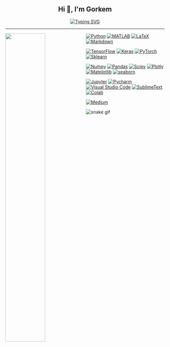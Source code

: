 
<div align="center" >
<h2> Hi 👋, I'm Gorkem </h2>

 
<a align="center" dir="auto" href="https://git.io/typing-svg"><img src="https://readme-typing-svg.demolab.com?font=Kanit&size=25&pause=1000&color=3896F7&center=true&width=435&lines=Pass+on+what+you+have+learned+-+Yoda" alt="Typing SVG" /></a>
</div>
 

<hr>
</hr>

<div><img style="height: auto; width: 50%;" align="left" class="img" src="https://github-readme-stats.vercel.app/api?username=neurojedi&show_icons=true&theme=react" /></div>
<div style="" align="left-center">
<a href="https://github.com/search?q=user%3ADenverCoder1+language%3Apython" align="right"><img alt="Python" src="https://camo.githubusercontent.com/808dfd4514d73d808f2a42e033ec59d350a25356be62824be52e3b258afeb5e6/68747470733a2f2f696d672e736869656c64732e696f2f62616467652f507974686f6e2d3134333534432e7376673f6c6f676f3d707974686f6e266c6f676f436f6c6f723d7768697465" data-canonical-src="https://img.shields.io/badge/Python-14354C.svg?logo=python&amp;logoColor=white" style="max-width: 100%;"></a>
 <a href="#"><img alt="MATLAB" src="https://img.shields.io/badge/OCTAVE-darkblue?logo=octave&logoColor=fcd683" data-canonical-src="https://img.shields.io/badge/Keras-%23D00000.svg?logo=Keras&logoColor=white" style="max-width: 100%;"></a>
<a href="https://github.com/search?q=user%3ADenverCoder1+language%3Atex"><img alt="LaTeX" src="https://camo.githubusercontent.com/5735758cfb0bb214ab021fd1e6f35f638efd2e4dbd85ad6888c313696be817ff/68747470733a2f2f696d672e736869656c64732e696f2f62616467652f4c615465582d3030383038302e7376673f6c6f676f3d4c61546558266c6f676f436f6c6f723d7768697465" data-canonical-src="https://img.shields.io/badge/LaTeX-008080.svg?logo=LaTeX&amp;logoColor=white" style="max-width: 100%;"></a>
<a href="https://github.com/search?q=user%3ADenverCoder1+language%3Amarkdown"><img alt="Markdown" src="https://camo.githubusercontent.com/0efd050828ea5aa9f24a975795966252bcaa93ce8d2bb4823bc75b52931a9749/68747470733a2f2f696d672e736869656c64732e696f2f62616467652f4d61726b646f776e2d3030303030302e7376673f6c6f676f3d6d61726b646f776e266c6f676f436f6c6f723d7768697465" data-canonical-src="https://img.shields.io/badge/Markdown-000000.svg?logo=markdown&amp;logoColor=white" style="max-width: 100%;"></a>

 <a href="#"><img alt="TensorFlow" src="https://camo.githubusercontent.com/6e41841810686404d397e20e14cf7d11253f3b07633e1cf86d5e7921df19e752/68747470733a2f2f696d672e736869656c64732e696f2f62616467652f54656e736f72466c6f772d4646364630302e7376673f6c6f676f3d54656e736f72466c6f77266c6f676f436f6c6f723d7768697465" data-canonical-src="https://img.shields.io/badge/TensorFlow-FF6F00.svg?logo=TensorFlow&amp;logoColor=white" style="max-width: 100%;"></a>
<a href="#"><img alt="Keras" src="https://img.shields.io/badge/Keras-%23D00000.svg?logo=Keras&logoColor=white" data-canonical-src="https://img.shields.io/badge/Keras-%23D00000.svg?logo=Keras&logoColor=white" style="max-width: 100%;"></a>
<a href="#"><img alt="PyTorch" src="https://img.shields.io/badge/PyTorch-%23EE4C2C.svg?logo=pytorch&logoColor=white" data-canonical-src="https://img.shields.io/badge/TensorFlow-FF6F00.svg?logo=TensorFlow&amp;logoColor=white" style="max-width: 100%;"></a>
<a href="#"><img alt="Sklearn" src="https://img.shields.io/badge/scikit--learn-%23F7931E.svg?logo=scikitlearn&logoColor=white" data-canonical-src="https://img.shields.io/badge/Keras-%23D00000.svg?logo=Keras&logoColor=white" style="max-width: 100%;"></a>

 <a href="#"><img alt="Numpy" src="https://img.shields.io/badge/numpy-%23013243.svg?logo=numpy&logoColor=white" data-canonical-src="https://img.shields.io/badge/Keras-%23D00000.svg?logo=Keras&logoColor=white" style="max-width: 100%;"></a>
<a href="#"><img alt="Pandas" src="https://img.shields.io/badge/pandas-%23150458.svg?logo=pandas&logoColor=white" data-canonical-src="https://img.shields.io/badge/Keras-%23D00000.svg?logo=Keras&logoColor=white" style="max-width: 100%;"></a>
<a href="#"><img alt="Scipy" src="https://img.shields.io/badge/SciPy-%230C55A5.svg?logo=scipy&logoColor=white" data-canonical-src="https://img.shields.io/badge/Keras-%23D00000.svg?logo=Keras&logoColor=white" style="max-width: 100%;"></a>
<a href="#"><img alt="Plotly" src="https://img.shields.io/badge/Plotly-%233F4F75.svg?logo=plotly&logoColor=white" data-canonical-src="https://img.shields.io/badge/Keras-%23D00000.svg?logo=Keras&logoColor=white" style="max-width: 100%;"></a>
 <a href="#"><img alt="Matplotlib" src="https://img.shields.io/badge/Matplotlib-%23ffffff.svg?logo=Matplotlib&logoColor=black" data-canonical-src="https://img.shields.io/badge/Keras-%23D00000.svg?logo=Keras&logoColor=white" style="max-width: 100%;"></a>
<a href="#"><img alt="seaborn" src="https://custom-icon-badges.demolab.com/badge/seaborn-badge.svg?logo=seaborn&logoColor=white&color=Blue" data-canonical-src="https://img.shields.io/badge/Keras-%23D00000.svg?logo=Keras&logoColor=white" style="max-width: 100%;"></a>
 
<a href="#"><img alt="Jupyter" src="https://camo.githubusercontent.com/4fdc7fc007e28e85b6d2c973300205839144be47e77831923d762560089fa97a/68747470733a2f2f696d672e736869656c64732e696f2f62616467652f4a7570797465722d4633373632362e7376673f6c6f676f3d4a757079746572266c6f676f436f6c6f723d7768697465" data-canonical-src="https://img.shields.io/badge/Jupyter-F37626.svg?logo=Jupyter&amp;logoColor=white" style="max-width: 100%;"></a>
<a href="#"><img alt="Pycharm" src="https://img.shields.io/badge/pycharm-143?logo=pycharm&logoColor=black&color=black&labelColor=green" data-canonical-src="https://img.shields.io/badge/Keras-%23D00000.svg?logo=Keras&logoColor=white" style="max-width: 100%;"></a>
<a href="#"><img alt="Visual Studio Code" src="https://camo.githubusercontent.com/f53628686f10ddabc221f47e91499adfaaed5663511900009deb71bd3c873236/68747470733a2f2f696d672e736869656c64732e696f2f62616467652f56697375616c25323053747564696f253230436f64652d3030373864372e7376673f6c6f676f3d76697375616c2d73747564696f2d636f6465266c6f676f436f6c6f723d7768697465" data-canonical-src="https://img.shields.io/badge/Visual%20Studio%20Code-0078d7.svg?logo=visual-studio-code&amp;logoColor=white" style="max-width: 100%;"></a>
<a href="#"><img alt="SublimeText" src="https://img.shields.io/badge/sublime_text-%23575757?logo=sublimetext&logoColor=important" data-canonical-src="https://img.shields.io/badge/Keras-%23D00000.svg?logo=Keras&logoColor=white" style="max-width: 100%;"></a>
<a href="#"><img alt="Colab" src="https://img.shields.io/badge/colab-badge.svg?logo=googlecolab&logoColor=yellow&color=blue&labelColor=grey" data-canonical-src="https://img.shields.io/badge/Keras-%23D00000.svg?logo=Keras&logoColor=white" style="max-width: 100%;"></a>

<a href="#"><img alt="Medium" src="https://img.shields.io/badge/Medium-12100E?logo=medium&logoColor=white" data-canonical-src="https://img.shields.io/badge/Keras-%23D00000.svg?logo=Keras&logoColor=white" style="max-width: 100%;"></a>














![snake gif](https://github.com/neurojedi/neurojedi/blob/output/github-contribution-grid-snake.gif)

